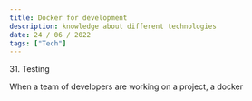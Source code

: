 ```yaml
---
title: Docker for development
description: knowledge about different technologies
date: 24 / 06 / 2022
tags: ["Tech"]
---
```


<p>31. Testing</p>

<p> 
When a team of developers are working on a project, a docker 
</p>


<img src="/Blog/20220623-1.png" alt="">
<img src="/Blog/20220623-2.png" alt="">
